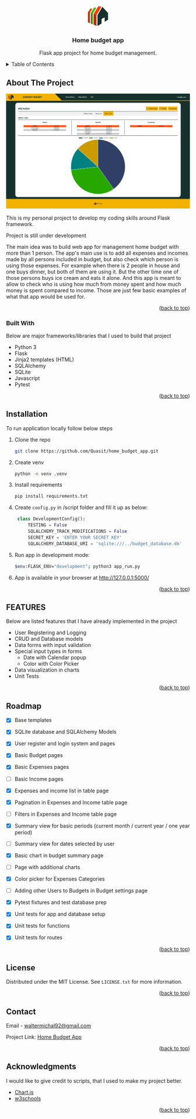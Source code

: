 <a name="readme-top"></a>
<!-- PROJECT LOGO -->
<br />
<div align="center">
  <a href="https://github.com/Quasit/home_budget_app">
    <img src="static/images/logo_60x60.png" alt="Logo" width="60" height="60">
  </a>

  <h3 align="center">Home budget app</h3>

  <p align="center">
    Flask app project for home budget management.
  </p>
</div>

<!-- TABLE OF CONTENTS -->
<details>
  <summary>Table of Contents</summary>
  <ol>
    <li>
      <a href="#about-the-project">About The Project</a>
      <ul>
        <li><a href="#built-with">Built With</a></li>
      </ul>
    </li>
    <li>
      <a href="#installation">Installation</a>
    </li>
    <li><a href="#features">Features</a></li>
    <li><a href="#roadmap">Roadmap</a></li>
    <li><a href="#license">License</a></li>
    <li><a href="#contact">Contact</a></li>
    <li><a href="#acknowledgments">Acknowledgments</a></li>
  </ol>
</details>

<!-- ABOUT THE PROJECT -->
## About The Project

![Early preview picture](static/images/early_preview.jpeg)

This is my personal project to develop my coding skills around Flask framework.

Project is still under development

The main idea was to build web app for management home budget with more than 1 person.
The app's main use is to add all expenses and incomes made by all persons included in budget, but also check which person is using those expenses.
For example when there is 2 people in house and one buys dinner, but both of them are using it. But the other time one of those persons buys ice cream and eats it alone.
And this app is meant to allow to check who is using how much from money spent and how much money is spent compared to income.
Those are just few basic examples of what that app would be used for.

<p align="right">(<a href="#readme-top">back to top</a>)</p>



### Built With

Below are major frameworks/libraries that I used to build that project 

* Python 3
* Flask
* Jinja2 templates (HTML)
* SQLAlchemy
* SQLite
* Javascript
* Pytest


<p align="right">(<a href="#readme-top">back to top</a>)</p>



<!-- Installation -->
## Installation

To run application locally follow below steps

1. Clone the repo
   ```sh
   git clone https://github.com/Quasit/home_budget_app.git
   ```
2. Create venv
    ```sh
    python -m venv .venv
    ```
3. Install requirements
   ```sh
   pip install requirements.txt
   ```
4. Create `config.py` in /script folder and fill it up as below:
   ```python
    class DevelopmentConfig():
        TESTING = False
        SQLALCHEMY_TRACK_MODIFICATIONS = False
        SECRET_KEY = 'ENTER YOUR SECRET KEY'
        SQLALCHEMY_DATABASE_URI = 'sqlite:///../budget_database.db'
   ```
5. Run app in development mode:
   ```sh
   $env:FLASK_ENV="development"; python3 app_run.py
   ```
6. App is available in your browser at <a href="http://127.0.0.1:5000/">http://127.0.0.1:5000/</a>


<p align="right">(<a href="#readme-top">back to top</a>)</p>



<!-- IMPLEMENTED FEATURES -->
## FEATURES

Below are listed features that I have already implemented in the project

* User Registering and Logging
* CRUD and Database models
* Data forms with input validation
* Special input types in forms
  * Date with Calendar popup
  * Color with Color Picker
* Data visualization in charts
* Unit Tests


<p align="right">(<a href="#readme-top">back to top</a>)</p>



<!-- ROADMAP -->
## Roadmap

- [x] Base templates
- [x] SQLite database and SQLAlchemy Models
- [x] User register and login system and pages
- [x] Basic Budget pages
- [x] Basic Expenses pages
- [ ] Basic Income pages
- [x] Expenses and income list in table page
- [x] Pagination in Expenses and Income table page
- [ ] Filters in Expenses and Income table page
- [x] Summary view for basic periods (current month / current year / one year period)
- [ ] Summary view for dates selected by user
- [x] Basic chart in budget summary page
- [ ] Page with additional charts
- [x] Color picker for Expenses Categories
- [ ] Adding other Users to Budgets in Budget settings page
- [x] Pytest fixtures and test database prep
- [x] Unit tests for app and database setup
- [x] Unit tests for functions
- [x] Unit tests for routes


<p align="right">(<a href="#readme-top">back to top</a>)</p>



<!-- LICENSE -->
## License

Distributed under the MIT License. See `LICENSE.txt` for more information.


<p align="right">(<a href="#readme-top">back to top</a>)</p>



<!-- CONTACT -->
## Contact

Email - waltermichal92@gmail.com

Project Link: [Home Budget App](https://github.com/Quasit/home_budget_app)


<p align="right">(<a href="#readme-top">back to top</a>)</p>



<!-- ACKNOWLEDGMENTS -->
## Acknowledgments

I would like to give credit to scripts, that I used to make my project better.

* [Chart.js](https://www.chartjs.org/)
* [w3schools](https://www.w3schools.com/)


<p align="right">(<a href="#readme-top">back to top</a>)</p>